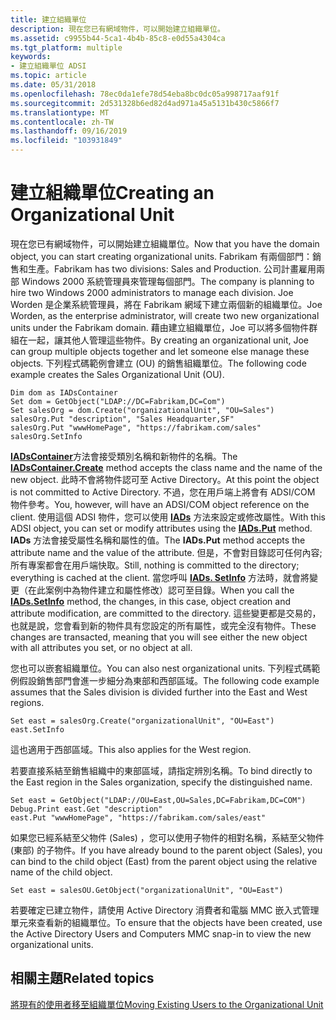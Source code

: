 ```yaml
---
title: 建立組織單位
description: 現在您已有網域物件，可以開始建立組織單位。
ms.assetid: c9955b44-5ca1-4b4b-85c8-e0d55a4304ca
ms.tgt_platform: multiple
keywords:
- 建立組織單位 ADSI
ms.topic: article
ms.date: 05/31/2018
ms.openlocfilehash: 78ec0da1efe78d54eba8bc0dc05a998717aaf91f
ms.sourcegitcommit: 2d531328b6ed82d4ad971a45a5131b430c5866f7
ms.translationtype: MT
ms.contentlocale: zh-TW
ms.lasthandoff: 09/16/2019
ms.locfileid: "103931849"
---
```

# <a name="creating-an-organizational-unit"></a><span data-ttu-id="19539-104">建立組織單位</span><span class="sxs-lookup"><span data-stu-id="19539-104">Creating an Organizational Unit</span></span>

<span data-ttu-id="19539-105">現在您已有網域物件，可以開始建立組織單位。</span><span class="sxs-lookup"><span data-stu-id="19539-105">Now that you have the domain object, you can start creating organizational units.</span></span> <span data-ttu-id="19539-106">Fabrikam 有兩個部門：銷售和生產。</span><span class="sxs-lookup"><span data-stu-id="19539-106">Fabrikam has two divisions: Sales and Production.</span></span> <span data-ttu-id="19539-107">公司計畫雇用兩部 Windows 2000 系統管理員來管理每個部門。</span><span class="sxs-lookup"><span data-stu-id="19539-107">The company is planning to hire two Windows 2000 administrators to manage each division.</span></span> <span data-ttu-id="19539-108">Joe Worden 是企業系統管理員，將在 Fabrikam 網域下建立兩個新的組織單位。</span><span class="sxs-lookup"><span data-stu-id="19539-108">Joe Worden, as the enterprise administrator, will create two new organizational units under the Fabrikam domain.</span></span> <span data-ttu-id="19539-109">藉由建立組織單位，Joe 可以將多個物件群組在一起，讓其他人管理這些物件。</span><span class="sxs-lookup"><span data-stu-id="19539-109">By creating an organizational unit, Joe can group multiple objects together and let someone else manage these objects.</span></span> <span data-ttu-id="19539-110">下列程式碼範例會建立 (OU) 的銷售組織單位。</span><span class="sxs-lookup"><span data-stu-id="19539-110">The following code example creates the Sales Organizational Unit (OU).</span></span>


```VB
Dim dom as IADsContainer
Set dom = GetObject("LDAP://DC=Fabrikam,DC=Com")
Set salesOrg = dom.Create("organizationalUnit", "OU=Sales")
salesOrg.Put "description", "Sales Headquarter,SF"
salesOrg.Put "wwwHomePage", "https://fabrikam.com/sales"
salesOrg.SetInfo
```



<span data-ttu-id="19539-111">[**IADsContainer**](/windows/desktop/api/Iads/nf-iads-iadscontainer-create)方法會接受類別名稱和新物件的名稱。</span><span class="sxs-lookup"><span data-stu-id="19539-111">The [**IADsContainer.Create**](/windows/desktop/api/Iads/nf-iads-iadscontainer-create) method accepts the class name and the name of the new object.</span></span> <span data-ttu-id="19539-112">此時不會將物件認可至 Active Directory。</span><span class="sxs-lookup"><span data-stu-id="19539-112">At this point the object is not committed to Active Directory.</span></span> <span data-ttu-id="19539-113">不過，您在用戶端上將會有 ADSI/COM 物件參考。</span><span class="sxs-lookup"><span data-stu-id="19539-113">You, however, will have an ADSI/COM object reference on the client.</span></span> <span data-ttu-id="19539-114">使用這個 ADSI 物件，您可以使用 [**IADs**](/windows/desktop/api/Iads/nf-iads-iads-put) 方法來設定或修改屬性。</span><span class="sxs-lookup"><span data-stu-id="19539-114">With this ADSI object, you can set or modify attributes using the [**IADs.Put**](/windows/desktop/api/Iads/nf-iads-iads-put) method.</span></span> <span data-ttu-id="19539-115">**IADs** 方法會接受屬性名稱和屬性的值。</span><span class="sxs-lookup"><span data-stu-id="19539-115">The **IADs.Put** method accepts the attribute name and the value of the attribute.</span></span> <span data-ttu-id="19539-116">但是，不會對目錄認可任何內容;所有專案都會在用戶端快取。</span><span class="sxs-lookup"><span data-stu-id="19539-116">Still, nothing is committed to the directory; everything is cached at the client.</span></span> <span data-ttu-id="19539-117">當您呼叫 [**IADs. SetInfo**](/windows/desktop/api/Iads/nf-iads-iads-setinfo) 方法時，就會將變更（在此案例中為物件建立和屬性修改）認可至目錄。</span><span class="sxs-lookup"><span data-stu-id="19539-117">When you call the [**IADs.SetInfo**](/windows/desktop/api/Iads/nf-iads-iads-setinfo) method, the changes, in this case, object creation and attribute modification, are committed to the directory.</span></span> <span data-ttu-id="19539-118">這些變更都是交易的，也就是說，您會看到新的物件具有您設定的所有屬性，或完全沒有物件。</span><span class="sxs-lookup"><span data-stu-id="19539-118">These changes are transacted, meaning that you will see either the new object with all attributes you set, or no object at all.</span></span>

<span data-ttu-id="19539-119">您也可以嵌套組織單位。</span><span class="sxs-lookup"><span data-stu-id="19539-119">You can also nest organizational units.</span></span> <span data-ttu-id="19539-120">下列程式碼範例假設銷售部門會進一步細分為東部和西部區域。</span><span class="sxs-lookup"><span data-stu-id="19539-120">The following code example assumes that the Sales division is divided further into the East and West regions.</span></span>


```VB
Set east = salesOrg.Create("organizationalUnit", "OU=East")
east.SetInfo
```



<span data-ttu-id="19539-121">這也適用于西部區域。</span><span class="sxs-lookup"><span data-stu-id="19539-121">This also applies for the West region.</span></span>

<span data-ttu-id="19539-122">若要直接系結至銷售組織中的東部區域，請指定辨別名稱。</span><span class="sxs-lookup"><span data-stu-id="19539-122">To bind directly to the East region in the Sales organization, specify the distinguished name.</span></span>


```VB
Set east = GetObject("LDAP://OU=East,OU=Sales,DC=Fabrikam,DC=COM")
Debug.Print east.Get "description"
east.Put "wwwHomePage", "https://fabrikam.com/sales/east"
```



<span data-ttu-id="19539-123">如果您已經系結至父物件 (Sales) ，您可以使用子物件的相對名稱，系結至父物件 (東部) 的子物件。</span><span class="sxs-lookup"><span data-stu-id="19539-123">If you have already bound to the parent object (Sales), you can bind to the child object (East) from the parent object using the relative name of the child object.</span></span>


```VB
Set east = salesOU.GetObject("organizationalUnit", "OU=East")
```



<span data-ttu-id="19539-124">若要確定已建立物件，請使用 Active Directory 消費者和電腦 MMC 嵌入式管理單元來查看新的組織單位。</span><span class="sxs-lookup"><span data-stu-id="19539-124">To ensure that the objects have been created, use the Active Directory Users and Computers MMC snap-in to view the new organizational units.</span></span>

## <a name="related-topics"></a><span data-ttu-id="19539-125">相關主題</span><span class="sxs-lookup"><span data-stu-id="19539-125">Related topics</span></span>

<dl> <dt>

[<span data-ttu-id="19539-126">將現有的使用者移至組織單位</span><span class="sxs-lookup"><span data-stu-id="19539-126">Moving Existing Users to the Organizational Unit</span></span>](moving-existing-users-to-the-organizational-unit.md)
</dt> </dl>

 

 




